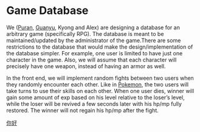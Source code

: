 # Game Database

We ([Puran](https://github.com/puranzhang), [Guanyu](https://github.com/RobinChenRichmond), Kyong and Alex) are designing a database for an arbitrary game (specifically RPG). The database is meant to be maintained/updated by the administrator of the game.There are some restrictions to the database that would make the design/implementation of the database simpler. For example, one user is limited to have just one character in the game.  Also, we will assume that each character will precisely have one weapon, instead of having an armor as well.

In the front end, we will implement random fights between two users when they randomly encounter each other. Like in [Pokemon](http://www.pokemon.com/us/), the two users will take turns to use their skills on each other. When one user dies, winner will gain some amount of exp based on his level relative to the loser’s level, while the loser will be revived a few seconds later with his hp/mp fully restored. The winner will not regain his hp/mp after the fight. 



[你好](zhihu.com)